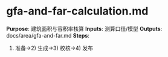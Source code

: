# gfa-and-far-calculation.md

**Purpose**: 建筑面积与容积率核算
**Inputs**: 测算口径/模型
**Outputs**: docs/area/gfa-and-far.md
**Steps**:

1. 准备→2) 生成→3) 校核→4) 发布

